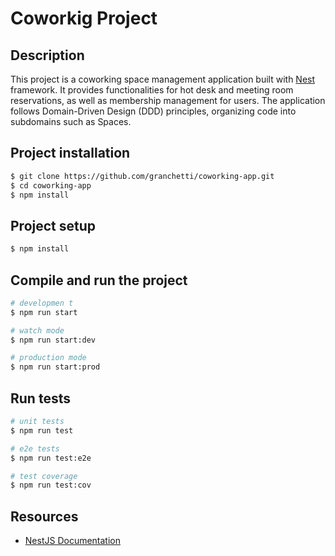 # Coworkig Project

## Description

This project is a coworking space management application built with [Nest](https://github.com/nestjs/nest) framework. It provides functionalities for hot desk and meeting room reservations, as well as membership management for users. The application follows Domain-Driven Design (DDD) principles, organizing code into subdomains such as Spaces.

## Project installation

```bash
$ git clone https://github.com/granchetti/coworking-app.git
$ cd coworking-app
$ npm install
```

## Project setup

```bash
$ npm install
```

## Compile and run the project

```bash
# developmen t
$ npm run start

# watch mode
$ npm run start:dev

# production mode
$ npm run start:prod
```

## Run tests

```bash
# unit tests
$ npm run test

# e2e tests
$ npm run test:e2e

# test coverage
$ npm run test:cov
```

## Resources

- [NestJS Documentation](https://docs.nestjs.com)
